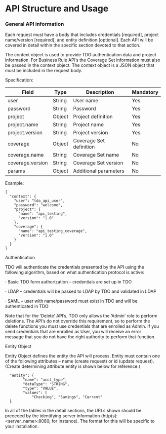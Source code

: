# API Structure and Usage

### General API information

Each request must have a body that includes credentials \[required], project name/version \[required], and entity definition \[optional].  Each API will be covered in detail within the specific section devoted to that action.&#x20;

&#x20;

The context object is used to provide TDO authentication data and project information. For Business Rule API’s the Coverage Set information must also be passed in the context object.  The context object is a JSON object that must be included in the request body.

&#x20;&#x20;

Specification:

&#x20;

| Field            | Type   | Description             | Mandatory |
| ---------------- | ------ | ----------------------- | --------- |
| user             | String | User name               | Yes       |
| password         | String | Password                | Yes       |
| project          | Object | Project definition      | Yes       |
| project.name     | String | Project name            | Yes       |
| project.version  | String | Project version         | Yes       |
| coverage         | Object | Coverage Set definition | No        |
| coverage.name    | String | Coverage Set name       | No        |
| coverage.version | String | Coverage Set version    | No        |
| params           | Object | Additional parameters   | No        |

&#x20;

Example:

&#x20;

```
{
  "context": {
    "user": "tdo_api_user",
    "password": "welcome",
    "project": {
      "name": "api_testing",
      "version": "1.0"
    },
    "coverage": {
      "name": "api_testing_coverage",
      "version": "1.0"
    }
  }
}
```

&#x20;

&#x20;

Authentication

&#x20;

TDO will authenticate the credentials presented by the API using the following algorithm, based on what authentication protocol is active:

&#x20;

·       Basic TDO form authorization – credentials are set up in TDO

·       LDAP – credentials will be passed to LDAP by TDO and validated in LDAP

·       SAML – user with name/password must exist in TDO and will be authenticated in TDO

&#x20;

Note that for the ‘Delete’ API’s, TDO only allows the ‘Admin’ role to perform deletions.  The API’s do not override this requirement, so to perform the delete functions you must use credentials that are enrolled as Admin.  If you send credentials that are enrolled as User, you will receive an error message that you do not have the right authority to perform that function.

&#x20;

Entity Object

&#x20;

Entity Object defines the entity the API will process. Entity must contain one of the following attributes – name (create request) or id (update request).   (Create determining attribute entity is shown below for reference.)

&#x20;

```
  "entity": {
        "name": "acct_type",
        "dataType": "STRING",
        "type": "VALUE",
        "values": [
            "Checking", "Savings", "Current"
  }
```

&#x20;

&#x20;

In all of the tables in the detail sections, the URLs shown should be preceded by the identifying server information (http(s):\<server\_name>:8080, for instance).  The format for this will be specific to your installation.
